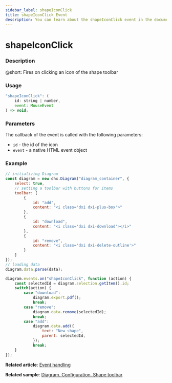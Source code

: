 ```yaml
---
sidebar_label: shapeIconClick
title: shapeIconClick Event
description: You can learn about the shapeIconClick event in the documentation of the DHTMLX JavaScript Diagram library. Browse developer guides and API reference, try out code examples and live demos, and download a free 30-day evaluation version of DHTMLX Diagram.
---
```


# shapeIconClick

### Description

@short: Fires on clicking an icon of the shape toolbar

### Usage

~~~jsx
"shapeIconClick": (
    id: string | number, 
    event: MouseEvent
) => void;
~~~

### Parameters

The callback of the event is called with the following parameters:

- `id` - the id of the icon
- `event` - a native HTML event object

### Example

~~~jsx {23-39}
// initializing Diagram
const diagram = new dhx.Diagram("diagram_container", {
    select: true,
    // setting a toolbar with buttons for items
    toolbar: [
        {
            id: "add",
            content: "<i class='dxi dxi-plus-box'>"
        },
        {
            id: "download",
            content: "<i class='dxi dxi-download'></i>"
        },
        {
            id: "remove",
            content: "<i class='dxi dxi-delete-outline'>"
        }
    ]
});
// loading data
diagram.data.parse(data);

diagram.events.on("shapeIconClick", function (action) {
    const selectedId = diagram.selection.getItem().id;
    switch(action) {
        case "download":
            diagram.export.pdf();
            break;
        case "remove":
            diagram.data.remove(selectedId);
            break;
        case "add":
            diagram.data.add({
                text: "New shape",
                parent: selectedId,
            });
            break;
    }
});
~~~

**Related article**: [Event handling](../../../guides/event_handling/)

**Related sample**: [Diagram. Configuration. Shape toolbar](https://snippet.dhtmlx.com/4if395hd)
